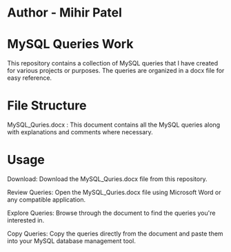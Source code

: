 # Author - Mihir Patel

# MySQL Queries Work

This repository contains a collection of MySQL queries that I have created for various projects or purposes. The queries are organized in a docx file for easy reference.

# File Structure

MySQL_Quries.docx : This document contains all the MySQL queries along with explanations and comments where necessary.

# Usage

Download:
Download the MySQL_Quries.docx file from this repository.

Review Queries:
Open the MySQL_Quries.docx file using Microsoft Word or any compatible application.

Explore Queries:
Browse through the document to find the queries you're interested in.

Copy Queries:
Copy the queries directly from the document and paste them into your MySQL database management tool.